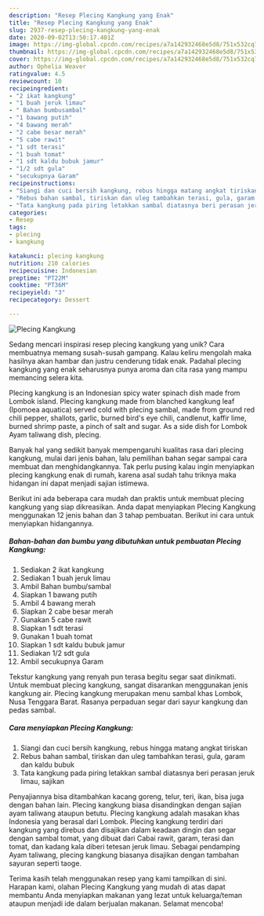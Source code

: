 ```yaml
---
description: "Resep Plecing Kangkung yang Enak"
title: "Resep Plecing Kangkung yang Enak"
slug: 2937-resep-plecing-kangkung-yang-enak
date: 2020-09-02T13:50:17.401Z
image: https://img-global.cpcdn.com/recipes/a7a142932468e5d8/751x532cq70/plecing-kangkung-foto-resep-utama.jpg
thumbnail: https://img-global.cpcdn.com/recipes/a7a142932468e5d8/751x532cq70/plecing-kangkung-foto-resep-utama.jpg
cover: https://img-global.cpcdn.com/recipes/a7a142932468e5d8/751x532cq70/plecing-kangkung-foto-resep-utama.jpg
author: Ophelia Weaver
ratingvalue: 4.5
reviewcount: 10
recipeingredient:
- "2 ikat kangkung"
- "1 buah jeruk limau"
- " Bahan bumbusambal"
- "1 bawang putih"
- "4 bawang merah"
- "2 cabe besar merah"
- "5 cabe rawit"
- "1 sdt terasi"
- "1 buah tomat"
- "1 sdt kaldu bubuk jamur"
- "1/2 sdt gula"
- "secukupnya Garam"
recipeinstructions:
- "Siangi dan cuci bersih kangkung, rebus hingga matang angkat tiriskan"
- "Rebus bahan sambal, tiriskan dan uleg tambahkan terasi, gula, garam dan kaldu bubuk"
- "Tata kangkung pada piring letakkan sambal diatasnya beri perasan jeruk limau, sajikan"
categories:
- Resep
tags:
- plecing
- kangkung

katakunci: plecing kangkung 
nutrition: 210 calories
recipecuisine: Indonesian
preptime: "PT22M"
cooktime: "PT36M"
recipeyield: "3"
recipecategory: Dessert

---
```



![Plecing Kangkung](https://img-global.cpcdn.com/recipes/a7a142932468e5d8/751x532cq70/plecing-kangkung-foto-resep-utama.jpg)

Sedang mencari inspirasi resep plecing kangkung yang unik? Cara membuatnya memang susah-susah gampang. Kalau keliru mengolah maka hasilnya akan hambar dan justru cenderung tidak enak. Padahal plecing kangkung yang enak seharusnya punya aroma dan cita rasa yang mampu memancing selera kita.

Plecing kangkung is an Indonesian spicy water spinach dish made from Lombok island. Plecing kangkung made from blanched kangkung leaf (Ipomoea aquatica) served cold with plecing sambal, made from ground red chili pepper, shallots, garlic, burned bird&#39;s eye chili, candlenut, kaffir lime, burned shrimp paste, a pinch of salt and sugar. As a side dish for Lombok Ayam taliwang dish, plecing.

Banyak hal yang sedikit banyak mempengaruhi kualitas rasa dari plecing kangkung, mulai dari jenis bahan, lalu pemilihan bahan segar sampai cara membuat dan menghidangkannya. Tak perlu pusing kalau ingin menyiapkan plecing kangkung enak di rumah, karena asal sudah tahu triknya maka hidangan ini dapat menjadi sajian istimewa.


Berikut ini ada beberapa cara mudah dan praktis untuk membuat plecing kangkung yang siap dikreasikan. Anda dapat menyiapkan Plecing Kangkung menggunakan 12 jenis bahan dan 3 tahap pembuatan. Berikut ini cara untuk menyiapkan hidangannya.

<!--inarticleads1-->

##### Bahan-bahan dan bumbu yang dibutuhkan untuk pembuatan Plecing Kangkung:

1. Sediakan 2 ikat kangkung
1. Sediakan 1 buah jeruk limau
1. Ambil  Bahan bumbu/sambal
1. Siapkan 1 bawang putih
1. Ambil 4 bawang merah
1. Siapkan 2 cabe besar merah
1. Gunakan 5 cabe rawit
1. Siapkan 1 sdt terasi
1. Gunakan 1 buah tomat
1. Siapkan 1 sdt kaldu bubuk jamur
1. Sediakan 1/2 sdt gula
1. Ambil secukupnya Garam


Tekstur kangkung yang renyah pun terasa begitu segar saat dinikmati. Untuk membuat plecing kangkung, sangat disarankan menggunakan jenis kangkung air. Plecing kangkung merupakan menu sambal khas Lombok, Nusa Tenggara Barat. Rasanya perpaduan segar dari sayur kangkung dan pedas sambal. 

<!--inarticleads2-->

##### Cara menyiapkan Plecing Kangkung:

1. Siangi dan cuci bersih kangkung, rebus hingga matang angkat tiriskan
1. Rebus bahan sambal, tiriskan dan uleg tambahkan terasi, gula, garam dan kaldu bubuk
1. Tata kangkung pada piring letakkan sambal diatasnya beri perasan jeruk limau, sajikan


Penyajiannya bisa ditambahkan kacang goreng, telur, teri, ikan, bisa juga dengan bahan lain. Plecing kangkung biasa disandingkan dengan sajian ayam taliwang ataupun betutu. Plecing kangkung adalah masakan khas Indonesia yang berasal dari Lombok. Plecing kangkung terdiri dari kangkung yang direbus dan disajikan dalam keadaan dingin dan segar dengan sambal tomat, yang dibuat dari Cabai rawit, garam, terasi dan tomat, dan kadang kala diberi tetesan jeruk limau. Sebagai pendamping Ayam taliwang, plecing kangkung biasanya disajikan dengan tambahan sayuran seperti taoge. 

Terima kasih telah menggunakan resep yang kami tampilkan di sini. Harapan kami, olahan Plecing Kangkung yang mudah di atas dapat membantu Anda menyiapkan makanan yang lezat untuk keluarga/teman ataupun menjadi ide dalam berjualan makanan. Selamat mencoba!
